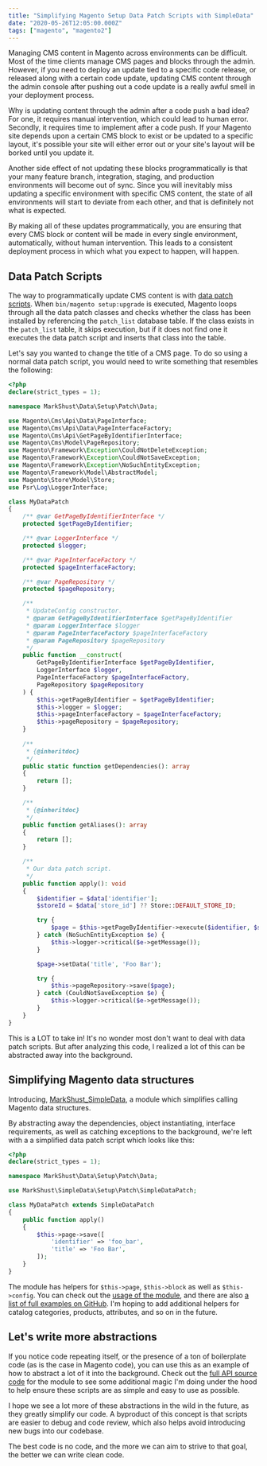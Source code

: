 ```yaml
---
title: "Simplifying Magento Setup Data Patch Scripts with SimpleData"
date: "2020-05-26T12:05:00.000Z"
tags: ["magento", "magento2"]
---
```


Managing CMS content in Magento across environments can be difficult. Most of the time clients manage CMS pages and blocks through the admin. However, if you need to deploy an update tied to a specific code release, or released along with a certain code update, updating CMS content through the admin console after pushing out a code update is a really awful smell in your deployment process.

Why is updating content through the admin after a code push a bad idea? For one, it requires manual intervention, which could lead to human error. Secondly, it requires time to implement after a code push. If your Magento site depends upon a certain CMS block to exist or be updated to a specific layout, it's possible your site will either error out or your site's layout will be borked until you update it.

Another side effect of not updating these blocks programmatically is that your many feature branch, integration, staging, and production environments will become out of sync. Since you will inevitably miss updating a specific environment with specific CMS content, the state of all environments will start to deviate from each other, and that is definitely not what is expected.

By making all of these updates programmatically, you are ensuring that every CMS block or content will be made in every single environment, automatically, without human intervention. This leads to a consistent deployment process in which what you expect to happen, will happen.

## Data Patch Scripts

The way to programmatically update CMS content is with [data patch scripts](https://devdocs.magento.com/guides/v2.3/extension-dev-guide/declarative-schema/data-patches.html). When `bin/magento setup:upgrade` is executed, Magento loops through all the data patch classes and checks whether the class has been installed by referencing the `patch_list` database table. If the class exists in the `patch_list` table, it skips execution, but if it does not find one it executes the data patch script and inserts that class into the table.

Let's say you wanted to change the title of a CMS page. To do so using a normal data patch script, you would need to write something that resembles the following:

```php
<?php
declare(strict_types = 1);

namespace MarkShust\Data\Setup\Patch\Data;

use Magento\Cms\Api\Data\PageInterface;
use Magento\Cms\Api\Data\PageInterfaceFactory;
use Magento\Cms\Api\GetPageByIdentifierInterface;
use Magento\Cms\Model\PageRepository;
use Magento\Framework\Exception\CouldNotDeleteException;
use Magento\Framework\Exception\CouldNotSaveException;
use Magento\Framework\Exception\NoSuchEntityException;
use Magento\Framework\Model\AbstractModel;
use Magento\Store\Model\Store;
use Psr\Log\LoggerInterface;

class MyDataPatch
{
    /** @var GetPageByIdentifierInterface */
    protected $getPageByIdentifier;

    /** @var LoggerInterface */
    protected $logger;

    /** @var PageInterfaceFactory */
    protected $pageInterfaceFactory;

    /** @var PageRepository */
    protected $pageRepository;

    /**
     * UpdateConfig constructor.
     * @param GetPageByIdentifierInterface $getPageByIdentifier
     * @param LoggerInterface $logger
     * @param PageInterfaceFactory $pageInterfaceFactory
     * @param PageRepository $pageRepository
     */
    public function __construct(
        GetPageByIdentifierInterface $getPageByIdentifier,
        LoggerInterface $logger,
        PageInterfaceFactory $pageInterfaceFactory,
        PageRepository $pageRepository
    ) {
        $this->getPageByIdentifier = $getPageByIdentifier;
        $this->logger = $logger;
        $this->pageInterfaceFactory = $pageInterfaceFactory;
        $this->pageRepository = $pageRepository;
    }
  
    /**
     * {@inheritdoc}
     */
    public static function getDependencies(): array
    {
        return [];
    }

    /**
     * {@inheritdoc}
     */
    public function getAliases(): array
    {
        return [];
    }

    /**
     * Our data patch script.
     */
    public function apply(): void
    {
        $identifier = $data['identifier'];
        $storeId = $data['store_id'] ?? Store::DEFAULT_STORE_ID;

        try {
            $page = $this->getPageByIdentifier->execute($identifier, $storeId);
        } catch (NoSuchEntityException $e) {
            $this->logger->critical($e->getMessage());
        }

        $page->setData('title', 'Foo Bar');

        try {
            $this->pageRepository->save($page);
        } catch (CouldNotSaveException $e) {
            $this->logger->critical($e->getMessage());
        }
    }
}
```

This is a LOT to take in! It's no wonder most don't want to deal with data patch scripts. But after analyzing this code, I realized a lot of this can be abstracted away into the background.

## Simplifying Magento data structures

Introducing, [MarkShust_SimpleData](https://github.com/markshust/magento2-module-simpledata), a module which simplifies calling Magento data structures.

By abstracting away the dependencies, object instantiating, interface requirements, as well as catching exceptions to the background, we're left with a a simplified data patch script which looks like this:

```php
<?php
declare(strict_types = 1);

namespace MarkShust\Data\Setup\Patch\Data;

use MarkShust\SimpleData\Setup\Patch\SimpleDataPatch;

class MyDataPatch extends SimpleDataPatch
{
    public function apply()
    {
        $this->page->save([
            'identifier' => 'foo_bar',
            'title' => 'Foo Bar',
        ]);
    }
}
```

The module has helpers for `$this->page`, `$this->block` as well as `$this->config`. You can check out the [usage of the module](https://github.com/markshust/magento2-module-simpledata#usage), and there are also [a list of full examples on GitHub](https://github.com/markshust/magento2-module-simpledata#examples-using-simpledatapatch). I'm hoping to add additional helpers for catalog categories, products, attributes, and so on in the future.

## Let's write more abstractions

If you notice code repeating itself, or the presence of a ton of boilerplate code (as is the case in Magento code), you can use this as an example of how to abstract a lot of it into the background. Check out the [full API source code](https://github.com/markshust/magento2-module-simpledata/tree/master/Api) for the module to see some additional magic I'm doing under the hood to help ensure these scripts are as simple and easy to use as possible.

I hope we see a lot more of these abstractions in the wild in the future, as they greatly simplify our code. A byproduct of this concept is that scripts are easier to debug and code review, which also helps avoid introducing new bugs into our codebase.

The best code is no code, and the more we can aim to strive to that goal, the better we can write clean code.

